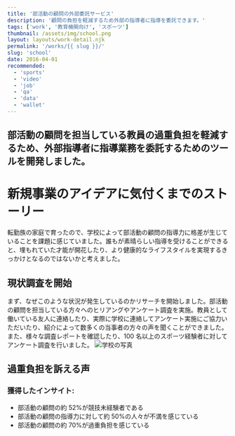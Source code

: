 ```yaml
---
title: '部活動の顧問の外部委託サービス'
description: '顧問の負担を軽減するため外部の指導者に指導を委託できます。'
tags: ['work', '教育機関向け', 'スポーツ']
thumbnail: /assets/img/school.png
layout: layouts/work-detail.njk
permalink: '/works/{{ slug }}/'
slug: 'school'
date: 2016-04-01
recommended:
  - 'sports'
  - 'video'
  - 'job'
  - 'qa'
  - 'data'
  - 'wallet'
---
```


## 部活動の顧問を担当している教員の過重負担を軽減するため、外部指導者に指導業務を委託するためのツールを開発しました。

# 新規事業のアイデアに気付くまでのストーリー

転勤族の家庭で育ったので、学校によって部活動の顧問の指導力に格差が生じていることを課題に感じていました。誰もが素晴らしい指導を受けることができると、埋もれていた才能が開花したり、より健康的なライフスタイルを実現するきっかけとなるのではないかと考えました。

## 現状調査を開始

まず、なぜこのような状況が発生しているのかリサーチを開始しました。部活動の顧問を担当している方々へのヒリアングやアンケート調査を実施。教員として働いている友人に連絡したり、実際に学校に連絡してアンケート実施にご協力いただいたり、紹介によって数多くの当事者の方々の声を聞くことができました。また、様々な調査レポートを確認したり、100 名以上のスポーツ経験者に対してアンケート調査を行いました。
![学校の写真](/per-pj/assets/img/school.jpg)

## 過重負担を訴える声

### 獲得したインサイト:

- 部活動の顧問の約 52%が競技未経験者である
- 部活動の顧問の指導力に対して約 50%の人々が不満を感じている
- 部活動の顧問の約 70%が過重負担を感じている
